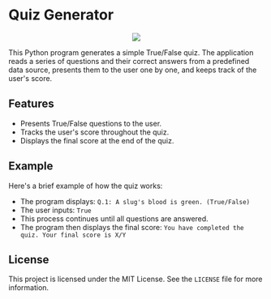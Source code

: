 # Quiz Generator
<p align="center">
  <img src="https://github.com/Amina-Sagheer/QuizGenerator/assets/172102325/944fca3d-90bb-4ec0-a4d8-370287b53da8" >
</p>

This Python program generates a simple True/False quiz. The application reads a series of questions and their correct answers from a predefined data source, presents them to the user one by one, and keeps track of the user's score.

## Features

- Presents True/False questions to the user.
- Tracks the user's score throughout the quiz.
- Displays the final score at the end of the quiz.



## Example

Here's a brief example of how the quiz works:

- The program displays: `Q.1: A slug's blood is green. (True/False)`
- The user inputs: `True`
- This process continues until all questions are answered.
- The program then displays the final score: `You have completed the quiz. Your final score is X/Y`

## License

This project is licensed under the MIT License. See the `LICENSE` file for more information.

